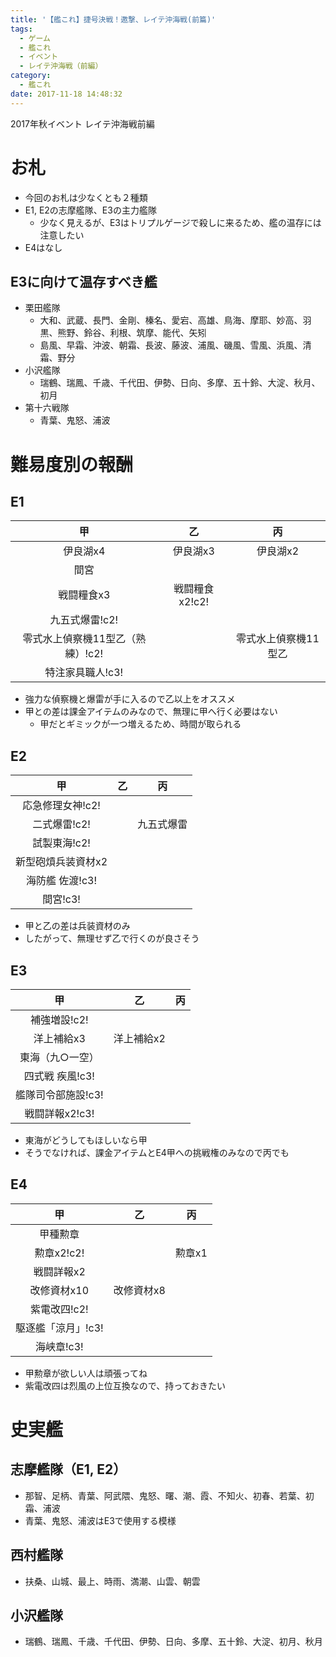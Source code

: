 ```yaml
---
title: '【艦これ】捷号決戦！邀撃、レイテ沖海戦(前篇)'
tags:
  - ゲーム
  - 艦これ
  - イベント
  - レイテ沖海戦（前編）
category:
  - 艦これ
date: 2017-11-18 14:48:32
---
```


2017年秋イベント レイテ沖海戦前編

<!-- more -->

# お札

* 今回のお札は少なくとも２種類
* E1, E2の志摩艦隊、E3の主力艦隊
  * 少なく見えるが、E3はトリプルゲージで殺しに来るため、艦の温存には注意したい
* E4はなし

## E3に向けて温存すべき艦

* 栗田艦隊
  * 大和、武蔵、長門、金剛、榛名、愛宕、高雄、鳥海、摩耶、妙高、羽黒、熊野、鈴谷、利根、筑摩、能代、矢矧
  * 島風、早霜、沖波、朝霜、長波、藤波、浦風、磯風、雪風、浜風、清霜、野分
* 小沢艦隊
  * 瑞鶴、瑞鳳、千歳、千代田、伊勢、日向、多摩、五十鈴、大淀、秋月、初月
* 第十六戦隊
  * 青葉、鬼怒、浦波

# 難易度別の報酬

## E1

|甲|乙|丙|
|:-:|:-:|:-:|
|伊良湖x4|伊良湖x3|伊良湖x2|
|間宮|||
|戦闘糧食x3|戦闘糧食x2!c2!|
|九五式爆雷!c2!|||
|零式水上偵察機11型乙（熟練）!c2!||零式水上偵察機11型乙|
|特注家具職人!c3!|

* 強力な偵察機と爆雷が手に入るので乙以上をオススメ
* 甲との差は課金アイテムのみなので、無理に甲へ行く必要はない
  * 甲だとギミックが一つ増えるため、時間が取られる

## E2

|甲|乙|丙|
|:-:|:-:|:-:|
|応急修理女神!c2!|||
|二式爆雷!c2!||九五式爆雷|
|試製東海!c2!|||
|新型砲熕兵装資材x2|||
|海防艦 佐渡!c3!|
|間宮!c3!|

* 甲と乙の差は兵装資材のみ
* したがって、無理せず乙で行くのが良さそう

## E3

|甲|乙|丙|
|:-:|:-:|:-:|
|補強増設!c2!|||
|洋上補給x3|洋上補給x2||
|東海（九○一空）|||
|四式戦 疾風!c3!|
|艦隊司令部施設!c3!|
|戦闘詳報x2!c3!|

* 東海がどうしてもほしいなら甲
* そうでなければ、課金アイテムとE4甲への挑戦権のみなので丙でも

## E4

|甲|乙|丙|
|:-:|:-:|:-:|
|甲種勲章|||
|勲章x2!c2!||勲章x1|
|戦闘詳報x2|||
|改修資材x10|改修資材x8||
|紫電改四!c2!|||
|駆逐艦「涼月」!c3!|
|海峡章!c3!|

* 甲勲章が欲しい人は頑張ってね
* 紫電改四は烈風の上位互換なので、持っておきたい

# 史実艦

## 志摩艦隊（E1, E2）

* 那智、足柄、青葉、阿武隈、鬼怒、曙、潮、霞、不知火、初春、若葉、初霜、浦波
* 青葉、鬼怒、浦波はE3で使用する模様

## 西村艦隊

* 扶桑、山城、最上、時雨、満潮、山雲、朝雲

## 小沢艦隊

* 瑞鶴、瑞鳳、千歳、千代田、伊勢、日向、多摩、五十鈴、大淀、初月、秋月
